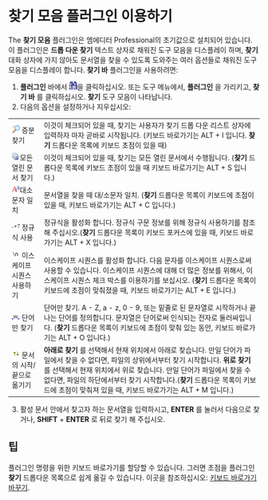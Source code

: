 # 찾기 모음 플러그인 이용하기

The **찾기 모음** 플러그인은 엠에디터 Professional의 초기값으로 설치되어 있습니다. 이 플러그인은 **드롭 다운 찾기** 텍스트 상자로 채워진 도구 모음을 디스플레이 하며, **찾기** 대화 상자에 가지 않아도 문서열을 찾을 수
있도록 도와주는 여러 옵션들로 채워진 도구모음을 디스플레이 합니다.
**찾기 바** 플러그인을 사용하려면:

1. **플러그인** 바에서 ![](../../images/findbar.png)을 클릭하십시오. 또는 도구 메뉴에서, **플러그인** 을 가리키고, **찾기 바** 를 클릭하십시오. **찾기** 도구 모음이 나타납니다.
2. 다음의 옵션을 설정하거나 지우십시오:

|     |     |
| --- | --- |
| ![](../../images/incremental_search.png) 증분 찾기 | 이것이 체크되어 있을 때, 찾기는 사용자가 찾기 드롭 다운 리스트 상자에 입력하자 마자 곧바로 시작됩니다. (키보드 바로가기는 ALT + I 입니다. **찾기** 드롭다운 목록에 키보드 초점이 있을 때) |
| ![](../../images/search_all_docs.png)모든 열린 문서 찾기 | 이것이 체크되어 있을 때, 찾기는 모든 열린 문서에서 수행됩니다. (**찾기** 드롭다운 목록에 키보드 초점이 있을 때 키보드 바로가기는 ALT + S 입니다.) |
| ![](../../images/match_case.png)대소문자 일치 | 문서열을 찾을 때 대/소문자 일치. (**찾기** 드롭다운 목록이 키보드에 초점이 있을 때, 키보드 바로가기는 ALT + C 입니다.) |
| ![](../../images/use_regexp.png) 정규식 사용 | 정규식을 활성화 합니다. 정규식 구문 정보를 위해 정규식 사용하기를 참조해 주십시오.(**찾기** 드롭다운 목록이 키보드 포커스에 있을 때, 키보드 바로가기는 ALT + X 입니다.) |
| ![](../../images/use_escseq.png) 이스케이프 시퀀스 사용하기 | 이스케이프 시퀀스를 활성화 합니다. 다음 문자를 이스케이프 시퀀스로써 사용할 수 있습니다. 이스케이프 시퀀스에 대해 더 많은 정보를 위해서, 이스케이프 시퀀스 체크 박스를 이용하기를 보십시오. (**찾기** 드롭다운 목록이 키보드에 초점이 맞춰졌을 때, 키보드 바로가기는 ALT + E 입니다.) |
| ![](../../images/search_onlyword.png) 단어만 찾기 | 단어만 찾기. A - Z, a - z, 0 - 9, 또는 밑줄로 된 문자열로 시작하거나 끝나는 단어를 정의합니다. 문자열은 단어로써 인식되는 전자로 둘러싸입니다. (**찾기** 드롭다운 목록이 키보드에 초점이 맞춰 있는 동안, 키보드 바로가기는 ALT + O 입니다.) |
| ![](../../images/move_start_end.png) 문서의 시작/끝으로 옮기기 | **아래로 찾기** 를 선택해서 현재 위치에서 아래로 찾습니다. 만일 단어가 파일에서 찾을 수 없다면, 파일의 상위에서부터 찾기 시작합니다. **위로 찾기** 를 선택해서 현재 위치에서 위로 찾습니다. 만일 단어가 파일에서 찾을 수 없다면, 파일의 하단에서부터 찾기 시작합니다.(**찾기** 드롭다운 목록이 키보드에 초점이 맞춰져 있을 때, 키보드 바로가기는 ALT + M 입니다.) |

3. 활성 문서 안에서 찾고자 하는 문서열을 입력하시고, **ENTER** 를 눌러서 다음으로 찾거나, **SHIFT** + **ENTER** 로 뒤로 찾기 해 주십시오.

## 팁

플러그인 명령을 위한 키보드 바로가기를 할당할 수 있습니다. 그러면 초점을 플러그인 **찾기** 드롭다운 목록으로 쉽게 옮길 수 있습니다. 이곳을 참조하십시오:
[키보드 바로가기 바꾸기](../customize/usage_keyboard).
